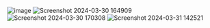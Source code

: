 ![image](https://github.com/Riyatomar14/coding-in-advance-c/assets/143107173/8cfb27af-0f0a-41ea-abde-72420be90060)
![Screenshot 2024-03-30 164909](https://github.com/Riyatomar14/coding-in-advance-c/assets/143107173/ab8854b4-c3f4-41ed-92af-90a3cccd6eb8)
![Screenshot 2024-03-30 170308](https://github.com/Riyatomar14/coding-in-advance-c/assets/143107173/764e9d35-1b17-4bfa-bb9b-04282f142287)
![Screenshot 2024-03-31 142521](https://github.com/Riyatomar14/coding-in-advance-c/assets/143107173/dd5c56d0-3927-40bb-a8ba-9ae5a1e8f74e)

